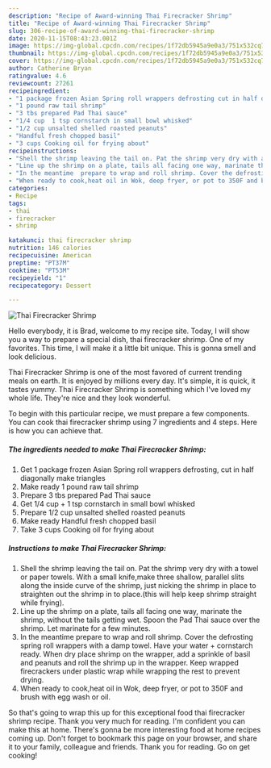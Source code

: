 ```yaml
---
description: "Recipe of Award-winning Thai Firecracker Shrimp"
title: "Recipe of Award-winning Thai Firecracker Shrimp"
slug: 306-recipe-of-award-winning-thai-firecracker-shrimp
date: 2020-11-15T08:43:23.001Z
image: https://img-global.cpcdn.com/recipes/1f72db5945a9e0a3/751x532cq70/thai-firecracker-shrimp-recipe-main-photo.jpg
thumbnail: https://img-global.cpcdn.com/recipes/1f72db5945a9e0a3/751x532cq70/thai-firecracker-shrimp-recipe-main-photo.jpg
cover: https://img-global.cpcdn.com/recipes/1f72db5945a9e0a3/751x532cq70/thai-firecracker-shrimp-recipe-main-photo.jpg
author: Catherine Bryan
ratingvalue: 4.6
reviewcount: 27261
recipeingredient:
- "1 package frozen Asian Spring roll wrappers defrosting cut in half diagonally make triangles"
- "1 pound raw tail shrimp"
- "3 tbs prepared Pad Thai sauce"
- "1/4 cup  1 tsp cornstarch in small bowl whisked"
- "1/2 cup unsalted shelled roasted peanuts"
- "Handful fresh chopped basil"
- "3 cups Cooking oil for frying about"
recipeinstructions:
- "Shell the shrimp leaving the tail on. Pat the shrimp very dry with a towel or paper towels. With a small knife,make three shallow, parallel slits along the inside curve of the shrimp, just nicking the shrimp in place to straighten out the shrimp in to place.(this will help keep shrimp straight while frying)."
- "Line up the shrimp on a plate, tails all facing one way, marinate the shrimp, without the tails getting wet. Spoon the Pad Thai sauce over the shrimp. Let marinate for a few minutes."
- "In the meantime  prepare to wrap and roll shrimp. Cover the defrosting spring roll wrappers with a damp towel. Have your water + cornstarch ready. When dry place shrimp on the wrapper, add a sprinkle of basil and peanuts and roll the shrimp up in the wrapper. Keep wrapped firecrackers under plastic wrap while  wrapping the rest to prevent drying."
- "When ready to cook,heat oil in Wok, deep fryer, or pot to 350F and brush with egg wash or oil."
categories:
- Recipe
tags:
- thai
- firecracker
- shrimp

katakunci: thai firecracker shrimp 
nutrition: 146 calories
recipecuisine: American
preptime: "PT37M"
cooktime: "PT53M"
recipeyield: "1"
recipecategory: Dessert

---
```



![Thai Firecracker Shrimp](https://img-global.cpcdn.com/recipes/1f72db5945a9e0a3/751x532cq70/thai-firecracker-shrimp-recipe-main-photo.jpg)

Hello everybody, it is Brad, welcome to my recipe site. Today, I will show you a way to prepare a special dish, thai firecracker shrimp. One of my favorites. This time, I will make it a little bit unique. This is gonna smell and look delicious.

Thai Firecracker Shrimp is one of the most favored of current trending meals on earth. It is enjoyed by millions every day. It's simple, it is quick, it tastes yummy. Thai Firecracker Shrimp is something which I've loved my whole life. They're nice and they look wonderful.




To begin with this particular recipe, we must prepare a few components. You can cook thai firecracker shrimp using 7 ingredients and 4 steps. Here is how you can achieve that.

<!--inarticleads1-->

##### The ingredients needed to make Thai Firecracker Shrimp:

1. Get 1 package frozen Asian Spring roll wrappers defrosting, cut in half diagonally make triangles
1. Make ready 1 pound raw tail shrimp
1. Prepare 3 tbs prepared Pad Thai sauce
1. Get 1/4 cup + 1 tsp cornstarch in small bowl whisked
1. Prepare 1/2 cup unsalted shelled roasted peanuts
1. Make ready Handful fresh chopped basil
1. Take 3 cups Cooking oil for frying about




<!--inarticleads2-->

##### Instructions to make Thai Firecracker Shrimp:

1. Shell the shrimp leaving the tail on. Pat the shrimp very dry with a towel or paper towels. With a small knife,make three shallow, parallel slits along the inside curve of the shrimp, just nicking the shrimp in place to straighten out the shrimp in to place.(this will help keep shrimp straight while frying).
1. Line up the shrimp on a plate, tails all facing one way, marinate the shrimp, without the tails getting wet. Spoon the Pad Thai sauce over the shrimp. Let marinate for a few minutes.
1. In the meantime  prepare to wrap and roll shrimp. Cover the defrosting spring roll wrappers with a damp towel. Have your water + cornstarch ready. When dry place shrimp on the wrapper, add a sprinkle of basil and peanuts and roll the shrimp up in the wrapper. Keep wrapped firecrackers under plastic wrap while  wrapping the rest to prevent drying.
1. When ready to cook,heat oil in Wok, deep fryer, or pot to 350F and brush with egg wash or oil.




So that's going to wrap this up for this exceptional food thai firecracker shrimp recipe. Thank you very much for reading. I'm confident you can make this at home. There's gonna be more interesting food at home recipes coming up. Don't forget to bookmark this page on your browser, and share it to your family, colleague and friends. Thank you for reading. Go on get cooking!
